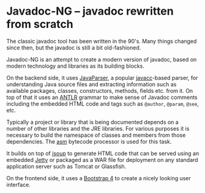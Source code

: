# Javadoc-NG – javadoc rewritten from scratch

The classic javadoc tool has been written in the 90's. Many things
changed since then, but the javadoc is still a bit old-fashioned.

Javadoc-NG is an attempt to create a modern version of javadoc, based
on modern technology and libraries as its building blocks.

On the backend side, it uses
[JavaParser](https://github.com/javaparser/javaparser),
a popular [javacc](https://github.com/javacc/javacc)-based parser,
for understanding Java source files and extracting information such as
available packages, classes, constructors, methods, fields etc. from it.
On top of that it uses an [ANTLR](https://github.com/antlr/antlr4) grammar
to make sense of Javadoc comments including the
embedded HTML code and tags such as `@author`, `@param`, `@see`, etc.

Typically a project or library that is being documented depends on a number
of other libraries and the JRE libraries. For various purposes it is necessary
to build the namespace of classes and members from those dependencies.
The [asm](https://gitlab.ow2.org/asm/asm) bytecode processor is used for this
task.

It builds on top of [jsoup](https://github.com/jhy/jsoup/) to
generate HTML code that can be served using an embedded
[Jetty](https://github.com/eclipse/jetty.project) or packaged as a WAR
file for deployment on any standard application server such as Tomcat
or Glassfish.

On the frontend side, it uses a [Bootstrap 4](https://github.com/twbs/bootstrap)
to create a nicely looking user interface.

